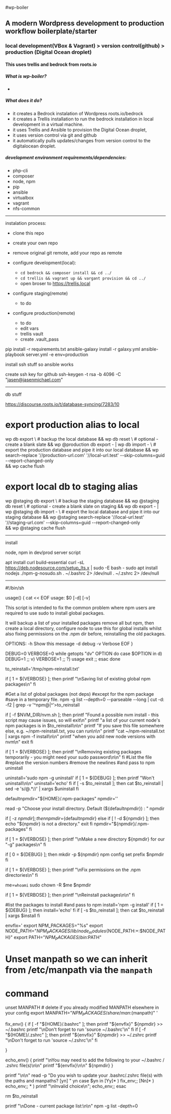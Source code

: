 #wp-boiler

## A modern Wordpress development to production workflow boilerplate/starter

### local development(VBox & Vagrant) > version control(github) > production (Digital Ocean droplet)

#### This uses trellis and bedrock from roots.io

##### What is wp-boiler?
- 
##### What does it do?
- it creates a Bedrock instalation of Wordpress roots.io/bedrock
- it creates a Trellis installation to run the bedrock installation in local development in a virtual machine.
- it uses Trellis and Ansible to provision the Digital Ocean droplet, 
- it uses version control via git and github
- it automatically pulls updates/changes from version control to the digitalocean droplet.

##### development environment requirements/dependencies:
- php-cli
- composer
- node, npm
- pip
- ansible
- virtualbox
- vagrant
- nfs-common

---

instalation process:
- clone this repo
- create your own repo
- remove original git remote, add your repo as remote
- configure development(local):
  -  ```cd bedrock && composer install && cd ../```
  -  ```cd trellis && vagrant up && vargant provision && cd ../```
  -  open broser to https://trellis.local

- configure staging(remote)
  - to do

- configure production(remote)
  - to do
  - edit vars
  - trellis vault
  - create .vault_pass


 <!-- ansible-vault encrypt group_vars/all/vault.yml group_vars/development/vault.yml group_vars/production/vault.yml  -->
 <!-- ansible-vault decrypt group_vars/all/vault.yml group_vars/development/vault.yml group_vars/production/vault.yml  -->

pip install -r requirements.txt
ansible-galaxy install -r galaxy.yml
ansible-playbook server.yml -e env=production

install ssh stuff so ansible works

create ssh key for github
 ssh-keygen -t rsa -b 4096 -C "jasen@jasenmichael.com"

---
db stuff

https://discourse.roots.io/t/database-syncing/7283/10

# export production alias to local
wp db export \ # backup the local database
&& wp db reset \ # optional - create a blank slate
&& wp @production db export - | wp db import - \ # export the production database and pipe it into our local database
&& wp search-replace '//production-url.com' '//local-url.test' --skip-columns=guid --report-changed-only \
&& wp cache flush

# export local db to staging alias
wp @staging db export \ # backup the staging database
&& wp @staging db reset \ # optional - create a blank slate on staging
&& wp db export - | wp @staging db import - \ # export the local database and pipe it into our staging database
&& wp @staging search-replace '//local-url.test' '//staging-url.com' --skip-columns=guid --report-changed-only \
&& wp @staging cache flush





---
install

node, npm in dev/prod server script

apt install curl build-essential
curl -sL https://deb.nodesource.com/setup_lts.x | sudo -E bash -
sudo apt install nodejs
./npm-g-nosudo.sh
. ~/.bashrc 2> /dev/null
. ~/.zshrc 2> /dev/null

---
<!-- npm-g-nosudo.sh -->
#!/bin/sh

usage()
{
cat << EOF
usage: $0 [-d] [-v]

This script is intended to fix the common problem where npm users
are required to use sudo to install global packages.

It will backup a list of your installed packages remove all but npm,
then create a local directory, configure node to use this for global installs
whilst also fixing permissions on the .npm dir before, reinstalling the old packages.

OPTIONS:
   -h   Show this message
   -d   debug
   -v   Verbose
EOF
}


DEBUG=0
VERBOSE=0
while getopts "dv" OPTION
do
     case $OPTION in
         d)
             DEBUG=1
             ;;
         v)
             VERBOSE=1
             ;;
         ?)
             usage
             exit
             ;;
     esac
done

to_reinstall='/tmp/npm-reinstall.txt'

if [ 1 = ${VERBOSE} ];  then
    printf "\nSaving list of existing global npm packages\n"
fi

#Get a list of global packages (not deps)
#except for the npm package
#save in a temporary file.
npm -g list --depth=0 --parseable --long | cut -d: -f2 | grep -v '^npm@\|^$' >$to_reinstall

if [ -f $NVM_DIR/nvm.sh ]; then
    printf "Found a possible nvm install - this script may cause issues, so will exit\n"
    printf "a list of your current node's npm packages is in $to_reinstall\n\n"
    printf "If you save this file somewhere else, e.g. ~/npm-reinstall.txt, you can run\n\n"
    printf "cat ~/npm-reinstall.txt | xargs npm -f install\n\n"
    printf "when you add new node versions with nvm\n"
    exit
fi

if [ 1 = ${VERBOSE} ];  then
    printf "\nRemoving existing packages temporarily - you might need your sudo password\n\n"
fi
#List the file
#replace the version numbers
#remove the newlines
#and pass to npm uninstall

uninstall='sudo npm -g uninstall'
if [ 1 = ${DEBUG} ];    then
    printf "Won't uninstall\n\n"
    uninstall='echo'
fi
if [ -s $to_reinstall ]; then
    cat $to_reinstall | sed -e 's/@.*//' | xargs $uninstall
fi

defaultnpmdir="${HOME}/.npm-packages"
npmdir=''

read -p "Choose your install directory. Default (${defaultnpmdir}) : " npmdir

if [ -z ${npmdir} ]; then
    npmdir=${defaultnpmdir}
else
    if [ ! -d ${npmdir} ]; then
        echo "${npmdir} is not a directory."
        exit
    fi
    npmdir="${npmdir}/.npm-packages"
fi

if [ 1 = ${VERBOSE} ];  then
    printf "\nMake a new directory ${npmdir} for our "-g" packages\n"
fi

if [ 0 = ${DEBUG} ];    then
    mkdir -p ${npmdir}
    npm config set prefix $npmdir
fi

if [ 1 = ${VERBOSE} ];  then
    printf "\nFix permissions on the .npm directories\n"
fi

me=`whoami`
sudo chown -R $me $npmdir

if [ 1 = ${VERBOSE} ];  then
    printf "\nReinstall packages\n\n"
fi

#list the packages to install
#and pass to npm
install='npm -g install'
if [ 1 = ${DEBUG} ];    then
    install='echo'
fi
if [ -s $to_reinstall ]; then
    cat $to_reinstall | xargs $install
fi

envfix='
export NPM_PACKAGES="%s"
export NODE_PATH="$NPM_PACKAGES/lib/node_modules${NODE_PATH:+:$NODE_PATH}"
export PATH="$NPM_PACKAGES/bin:$PATH"
# Unset manpath so we can inherit from /etc/manpath via the `manpath`
# command
unset MANPATH  # delete if you already modified MANPATH elsewhere in your config
export MANPATH="$NPM_PACKAGES/share/man:$(manpath)"
'

fix_env() {
    if [ -f "${HOME}/.bashrc" ];    then
        printf "${envfix}" ${npmdir} >> ~/.bashrc
        printf "\nDon't forget to run 'source ~/.bashrc'\n"
    fi
    if [ -f "${HOME}/.zshrc" ]; then
        printf "${envfix}" ${npmdir} >> ~/.zshrc
        printf "\nDon't forget to run 'source ~/.zshrc'\n"
    fi

}

echo_env() {
    printf "\nYou may need to add the following to your ~/.bashrc / .zshrc file(s)\n\n"
    printf "${envfix}\n\n" ${npmdir}
}

printf "\n\n"
read -p "Do you wish to update your .bashrc/.zshrc file(s) with the paths and manpaths? [yn] " yn
case $yn in
    [Yy]* ) fix_env;;
    [Nn]* ) echo_env;;
    * ) printf "\nInvalid choice\n"; echo_env;;
esac

rm $to_reinstall

printf "\nDone - current package list:\n\n"
npm -g list -depth=0
